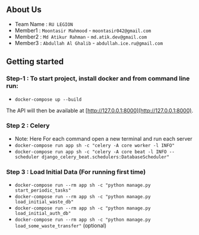 ## About Us

- Team Name : `RU LEGION`
- Member1 : `Moontasir Mahmood` - `moontasir042@gmail.com`
- Member2 : `Md Atikur Rahman` - `md.atik.dev@gmail.com`
- Member3 : `Abdullah Al Ghalib` - `abdullah.ice.ru@gmail.com`

## Getting started

### Step-1 : To start project, install docker and from command line run:

- `docker-compose up --build`

The API will then be available at [http://127.0.0.1:8000](http://127.0.0.1:8000).

### Step 2 : Celery

- Note: Here For each command open a new terminal and run each server
- `docker-compose run app sh -c "celery -A core worker -l INFO"`
- `docker-compose run app sh -c "celery -A core beat -l INFO --scheduler django_celery_beat.schedulers:DatabaseScheduler"`

### Step 3 : Load Initial Data (For running first time)

- `docker-compose run --rm app sh -c "python manage.py start_periodic_tasks"`
- `docker-compose run --rm app sh -c "python manage.py load_initial_waste_db"`
- `docker-compose run --rm app sh -c "python manage.py load_initial_auth_db"`
- `docker-compose run --rm app sh -c "python manage.py load_some_waste_transfer"` (optional)
